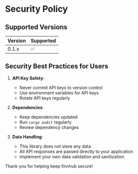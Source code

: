 # Security Policy

## Supported Versions

| Version | Supported          |
| ------- | ------------------ |
| 0.1.x   | :white_check_mark: |

## Security Best Practices for Users

1. **API Key Safety**:
   - Never commit API keys to version control
   - Use environment variables for API keys
   - Rotate API keys regularly

2. **Dependencies**:
   - Keep dependencies updated
   - Run `cargo audit` regularly
   - Review dependency changes

3. **Data Handling**:
   - This library does not store any data
   - All API responses are passed directly to your application
   - Implement your own data validation and sanitization

Thank you for helping keep finnhub secure!